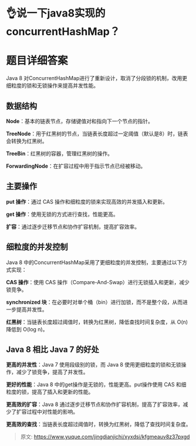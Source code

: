 # 👌说一下java8实现的concurrentHashMap？

# 题目详细答案
Java 8 对ConcurrentHashMap进行了重新设计，取消了分段锁的机制，改用更细粒度的锁和无锁操作来提高并发性能。

## 数据结构
**Node**：基本的链表节点，存储键值对和指向下一个节点的指针。

**TreeNode**：用于红黑树的节点，当链表长度超过一定阈值（默认是8）时，链表会转换为红黑树。

**TreeBin**：红黑树的容器，管理红黑树的操作。

**ForwardingNode**：在扩容过程中用于指示节点已经被移动。

## 主要操作
**put 操作**：通过 CAS 操作和细粒度的锁来实现高效的并发插入和更新。

**get 操作**：使用无锁的方式进行查找，性能更高。

**扩容**：通过逐步迁移节点和协作扩容机制，提高扩容效率。

## 细粒度的并发控制
Java 8 中的ConcurrentHashMap采用了更细粒度的并发控制，主要通过以下方式实现：

**CAS 操作**：使用 CAS 操作（Compare-And-Swap）进行无锁插入和更新，减少锁竞争。

**synchronized 块**：在必要时对单个桶（bin）进行加锁，而不是整个段，从而进一步提高并发性。

**红黑树**：当链表长度超过阈值时，转换为红黑树，降低查找时间复杂度，从 O(n) 降低到 O(log n)。

## Java 8 相比 Java 7 的好处
**更高的并发性**：Java 7 使用段级别的锁，而 Java 8 使用更细粒度的锁和无锁操作，减少了锁竞争，提高了并发性。

**更好的性能**：Java 8 中的get操作是无锁的，性能更高。put操作使用 CAS 和细粒度的锁，提高了插入和更新的性能。

**更高效的扩容**：Java 8 通过逐步迁移节点和协作扩容机制，提高了扩容效率，减少了扩容过程中对性能的影响。

**更高效的查找**：当链表长度超过阈值时，转换为红黑树，降低了查找时间复杂度。





> 原文: <https://www.yuque.com/jingdianjichi/xyxdsi/kfgmeauv8z37pxgd>